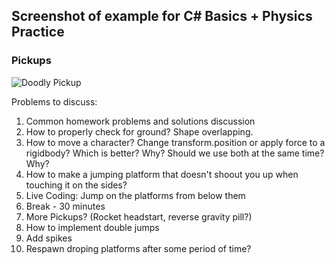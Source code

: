 
 ## Screenshot of example for C# Basics + Physics Practice
 ### Pickups
 ![Doodly Pickup](https://user-images.githubusercontent.com/25185815/108393551-70ad7a00-721c-11eb-9adf-644727a2c7e6.JPG)

Problems to discuss:
 1. Common homework problems and solutions discussion
 2. How to properly check for ground? Shape overlapping.
 3. How to move a character? Change transform.position or apply force to a rigidbody? Which is better? Why? Should we use both at the same time? Why?
 4. How to make a jumping platform that doesn't shoout you up when touching it on the sides?
 5. Live Coding: Jump on the platforms from below them
 6. Break - 30 minutes
 7. More Pickups? (Rocket headstart, reverse gravity pill?) 
 8. How to implement double jumps
 9. Add spikes
 10. Respawn droping platforms after some period of time?

 